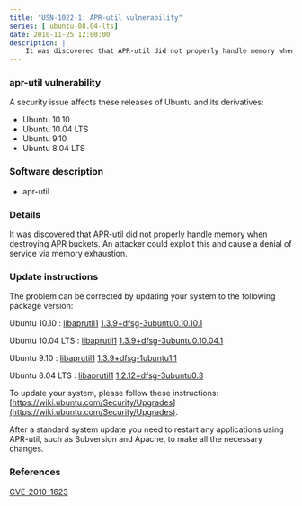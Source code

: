 ```yaml
---
title: "USN-1022-1: APR-util vulnerability"
series: [ ubuntu-08.04-lts]
date: 2010-11-25 12:00:00
description: |
    It was discovered that APR-util did not properly handle memory when destroying APR buckets. An attacker could exploit this and cause a denial of service via memory exhaustion. 
--- 
```

 
### apr-util vulnerability

A security issue affects these releases of Ubuntu and its derivatives:

* Ubuntu 10.10
* Ubuntu 10.04 LTS
* Ubuntu 9.10
* Ubuntu 8.04 LTS

### Software description

* apr-util 

### Details

It was discovered that APR-util did not properly handle memory when destroying APR buckets. An attacker could exploit this and cause a denial of service via memory exhaustion. 

### Update instructions

The problem can be corrected by updating your system to the following package version:

Ubuntu 10.10
 : [libaprutil1](https://launchpad.net/ubuntu/+source/apr-util) <span> [1.3.9+dfsg-3ubuntu0.10.10.1](https://launchpad.net/ubuntu/+source/apr-util/1.3.9+dfsg-3ubuntu0.10.10.1) </span> 

Ubuntu 10.04 LTS
 : [libaprutil1](https://launchpad.net/ubuntu/+source/apr-util) <span> [1.3.9+dfsg-3ubuntu0.10.04.1](https://launchpad.net/ubuntu/+source/apr-util/1.3.9+dfsg-3ubuntu0.10.04.1) </span> 

Ubuntu 9.10
 : [libaprutil1](https://launchpad.net/ubuntu/+source/apr-util) <span> [1.3.9+dfsg-1ubuntu1.1](https://launchpad.net/ubuntu/+source/apr-util/1.3.9+dfsg-1ubuntu1.1) </span> 

Ubuntu 8.04 LTS
 : [libaprutil1](https://launchpad.net/ubuntu/+source/apr-util) <span> [1.2.12+dfsg-3ubuntu0.3](https://launchpad.net/ubuntu/+source/apr-util/1.2.12+dfsg-3ubuntu0.3) </span> 

To update your system, please follow these instructions: [https://wiki.ubuntu.com/Security/Upgrades](https://wiki.ubuntu.com/Security/Upgrades).

After a standard system update you need to restart any applications using APR-util, such as Subversion and Apache, to make all the necessary changes. 

### References

 [CVE-2010-1623](http://people.ubuntu.com/~ubuntu-security/cve/CVE-2010-1623)
 
